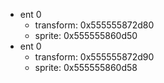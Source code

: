- ent 0
	- transform: 0x555555872d80
	- sprite: 0x555555860d50
- ent 0
	- transform: 0x555555872d90
	- sprite: 0x555555860d58
